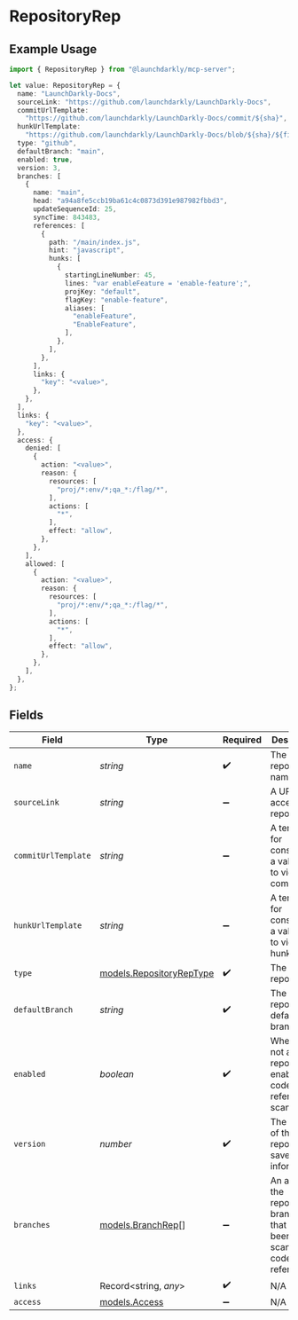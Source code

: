 # RepositoryRep

## Example Usage

```typescript
import { RepositoryRep } from "@launchdarkly/mcp-server";

let value: RepositoryRep = {
  name: "LaunchDarkly-Docs",
  sourceLink: "https://github.com/launchdarkly/LaunchDarkly-Docs",
  commitUrlTemplate:
    "https://github.com/launchdarkly/LaunchDarkly-Docs/commit/${sha}",
  hunkUrlTemplate:
    "https://github.com/launchdarkly/LaunchDarkly-Docs/blob/${sha}/${filePath}#L${lineNumber}",
  type: "github",
  defaultBranch: "main",
  enabled: true,
  version: 3,
  branches: [
    {
      name: "main",
      head: "a94a8fe5ccb19ba61c4c0873d391e987982fbbd3",
      updateSequenceId: 25,
      syncTime: 843483,
      references: [
        {
          path: "/main/index.js",
          hint: "javascript",
          hunks: [
            {
              startingLineNumber: 45,
              lines: "var enableFeature = 'enable-feature';",
              projKey: "default",
              flagKey: "enable-feature",
              aliases: [
                "enableFeature",
                "EnableFeature",
              ],
            },
          ],
        },
      ],
      links: {
        "key": "<value>",
      },
    },
  ],
  links: {
    "key": "<value>",
  },
  access: {
    denied: [
      {
        action: "<value>",
        reason: {
          resources: [
            "proj/*:env/*;qa_*:/flag/*",
          ],
          actions: [
            "*",
          ],
          effect: "allow",
        },
      },
    ],
    allowed: [
      {
        action: "<value>",
        reason: {
          resources: [
            "proj/*:env/*;qa_*:/flag/*",
          ],
          actions: [
            "*",
          ],
          effect: "allow",
        },
      },
    ],
  },
};
```

## Fields

| Field                                                                                    | Type                                                                                     | Required                                                                                 | Description                                                                              | Example                                                                                  |
| ---------------------------------------------------------------------------------------- | ---------------------------------------------------------------------------------------- | ---------------------------------------------------------------------------------------- | ---------------------------------------------------------------------------------------- | ---------------------------------------------------------------------------------------- |
| `name`                                                                                   | *string*                                                                                 | :heavy_check_mark:                                                                       | The repository name                                                                      | LaunchDarkly-Docs                                                                        |
| `sourceLink`                                                                             | *string*                                                                                 | :heavy_minus_sign:                                                                       | A URL to access the repository                                                           | https://github.com/launchdarkly/LaunchDarkly-Docs                                        |
| `commitUrlTemplate`                                                                      | *string*                                                                                 | :heavy_minus_sign:                                                                       | A template for constructing a valid URL to view the commit                               | https://github.com/launchdarkly/LaunchDarkly-Docs/commit/${sha}                          |
| `hunkUrlTemplate`                                                                        | *string*                                                                                 | :heavy_minus_sign:                                                                       | A template for constructing a valid URL to view the hunk                                 | https://github.com/launchdarkly/LaunchDarkly-Docs/blob/${sha}/${filePath}#L${lineNumber} |
| `type`                                                                                   | [models.RepositoryRepType](../models/repositoryreptype.md)                               | :heavy_check_mark:                                                                       | The type of repository                                                                   | github                                                                                   |
| `defaultBranch`                                                                          | *string*                                                                                 | :heavy_check_mark:                                                                       | The repository's default branch                                                          | main                                                                                     |
| `enabled`                                                                                | *boolean*                                                                                | :heavy_check_mark:                                                                       | Whether or not a repository is enabled for code reference scanning                       | true                                                                                     |
| `version`                                                                                | *number*                                                                                 | :heavy_check_mark:                                                                       | The version of the repository's saved information                                        | 3                                                                                        |
| `branches`                                                                               | [models.BranchRep](../models/branchrep.md)[]                                             | :heavy_minus_sign:                                                                       | An array of the repository's branches that have been scanned for code references         |                                                                                          |
| `links`                                                                                  | Record<string, *any*>                                                                    | :heavy_check_mark:                                                                       | N/A                                                                                      |                                                                                          |
| `access`                                                                                 | [models.Access](../models/access.md)                                                     | :heavy_minus_sign:                                                                       | N/A                                                                                      |                                                                                          |